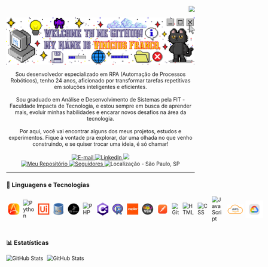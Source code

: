 <img align="right" src="https://komarev.com/ghpvc/?username=vfrancomoreira&color=000000&label=Visualiza%C3%A7%C3%B5es%20de%20Perfil"><br>

<div align="center">
  <a href="https://github.com/vfrancomoreira">
    <img align="center" src="img/welcome.png" width="1000">
  </a>
</div><br>
<div align="center">
Sou desenvolvedor especializado em RPA (Automação de Processos Robóticos), tenho 24 anos, aficionado por transformar tarefas repetitivas em soluções inteligentes e eficientes. 
<br><br>
Sou graduado em Análise e Desenvolvimento de Sistemas pela FIT - Faculdade Impacta de Tecnologia, e estou sempre em busca de aprender mais, evoluir minhas habilidades e encarar novos desafios na área da tecnologia.
<br><br>
Por aqui, você vai encontrar alguns dos meus projetos, estudos e experimentos. Fique à vontade pra explorar, dar uma olhada no que venho construindo, e se quiser trocar uma ideia, é só chamar!
</div>
<br>

<div align="center">
    <a href="mailto:viniciusfsantosm15@gmail.com">
        <img 
        alt="E-mail"
        title="E-mail" 
        src="https://img.shields.io/badge/Gmail-D14836?style=for-the-badge&logo=gmail&logoColor=white"/>
    </a>
    <a href="https://www.linkedin.com/in/vin%C3%ADcius-franco/">
        <img 
        alt="LinkedIn"
        title="LinkedIn" 
        src="https://img.shields.io/badge/-LinkedIn-%230077B5?style=for-the-badge"/>
    </a>
    <a href="https://instagram.com/vinicius__franco_" target="_blank"><img src="https://img.shields.io/badge/-Instagram-%23E4405F?style=for-the-badge&logo=instagram&logoColor=white" target="_blank"/>
    </a>
    <br>
    <a href="https://github.com/vfrancomoreira?tab=repositories">
        <img 
        alt = "Meu Repositório"
        title="Meu Repositório" 
        src="https://custom-icon-badges.demolab.com/badge/-Repos-purple?style=for-the-badge&logoColor=white&logo=repo"/>
    </a>
    <a href="https://github.com/vfrancomoreira?tab=followers">
        <img 
            alt="Seguidores" 
            title="Me siga no GitHub" 
            src="https://custom-icon-badges.demolab.com/github/followers/vfrancomoreira?color=3c3c3c&labelColor=000000&style=for-the-badge&logo=github&label=Seguidores&logoColor=white"/>
    </a>
    <img
        alt="Localização - São Paulo, SP"
        title="Localização - São Paulo, SP"
        src="https://custom-icon-badges.demolab.com/badge/S%C3%A3o%20Paulo--SP-BR-blue?style=for-the-badge&logo=location&logoColor=white"/>
</div>

---
### 🤖 Linguagens e Tecnologias

<div style="display: flex; align-items: center;">
  <img src="img/aa.png" alt="Automation Anywhere" title="Automation Anywhere" width="30px" style="margin: 5px;" />
  <img src="https://cdn.jsdelivr.net/gh/devicons/devicon@latest/icons/python/python-original.svg" alt="Python" title="Python" width="30px" style="margin: 5px;" />
  <img src="img/ui.png" alt="UiPath" title="UiPath" width="30px" style="margin: 5px;" />
  <img src="img/mysql.png" alt="MySQL" title="MySQL" width="30px" style="margin: 5px;" />
  <img src="img/sqlserver.png" alt="SQL Server" title="SQL Server" width="30px" style="margin: 5px;" />
  <img src="https://cdn.jsdelivr.net/gh/devicons/devicon@latest/icons/php/php-original.svg" alt="PHP" title="PHP" width="30px" style="margin: 5px;" />
  <img src="img/c.png" alt="C#" title="C#" width="30px" style="margin: 5px;" />
  <img src="img/r.png" alt="R" title="Linguagem R" width="30px" style="margin: 5px;" />
  <img src="img/zapier.png" alt="Zapier" title="Zapier" width="30px" style="margin: 5px;" />
  <img src="img/vba.png" alt="VBA" title="VBA" width="30px" style="margin: 5px;" />
  <img src="img/postman.png" alt="Postman" title="Postman" width="30px" style="margin: 5px;" />
  <img src="https://cdn.jsdelivr.net/gh/devicons/devicon@latest/icons/git/git-original.svg" alt="Git" title="Git" width="30px" style="margin: 5px;" />
  <img src="https://cdn.jsdelivr.net/gh/devicons/devicon@latest/icons/html5/html5-original.svg" alt="HTML" title="HTML" width="30px" style="margin: 5px;" />
  <img src="https://cdn.jsdelivr.net/gh/devicons/devicon@latest/icons/css3/css3-original.svg" alt="CSS" title="CSS" width="30px" style="margin: 5px;" />
  <img src="https://cdn.jsdelivr.net/gh/devicons/devicon@latest/icons/javascript/javascript-original.svg" alt="JavaScript" title="JavaScript" width="30px" style="margin: 5px;" />
  <img src="img/aws.png" alt="AWS" title="AWS" width="45px" style="margin: 5px;" />
  <img src="img/goocloud.png" alt="Google Cloud" title="Google Cloud" width="47px" />
</div>

<br/>

### 📊 Estatísticas

<p>
  <img 
    align="left" 
    alt="GitHub Stats" 
    height="200" 
    style="padding-right: 10px;" 
    src="https://github-readme-stats.vercel.app/api?username=vfrancomoreira&show_icons=true&theme=tokyonight&include_all_commits=true&locale=pt-br" 
  />
  <img 
    align="left" 
    alt="GitHub Stats" 
    height="200" 
    src="https://github-readme-stats.vercel.app/api/top-langs/?username=vfrancomoreira&theme=tokyonight&layout=compact&custom_title=Tecnologias&langs_count=9" 
  />
</p>
